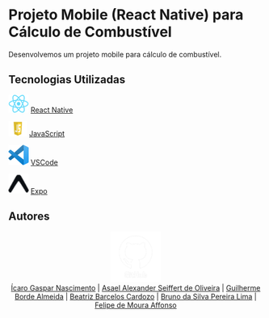 <h1> Projeto Mobile (React Native) para Cálculo de Combustível </h1>

Desenvolvemos um projeto mobile para cálculo de combustível.

<h2>Tecnologias Utilizadas</h2>

<img src="https://github.com/ikaro460/projeto-final-react-native/blob/develop/assets/React-icon.svg.png" height="35" width="40"> <a href="https://reactnative.dev/">React Native</a> 

<img src="https://github.com/ikaro460/projeto-final-react-native/blob/develop/assets/javascript-logo.png" height="30" width="37"> <a href="https://developer.mozilla.org/pt-BR/docs/Web/JavaScript">JavaScript</a> 

<img src="https://github.com/ikaro460/projeto-final-react-native/blob/develop/assets/Visual_Studio_Code_1.35_icon.svg.png" height="40" width="40"> <a href="https://code.visualstudio.com/">VSCode</a> 

<img src="https://github.com/ikaro460/projeto-final-react-native/blob/develop/assets/transferir.png" height="40" width="40"> <a href="https://expo.dev/">Expo</a> 

<h2>Autores</h2>  
<div align="center">
<img src="https://github.com/ikaro460/projeto-final-react-native/blob/develop/assets/github-logo-git-hub-icon-with-text-on-white-and-black-background-free-vector_2-removebg-preview.png" height="100" width="100"> <br /><a href="https://github.com/ikaro460">Ícaro Gaspar Nascimento</a> | <a href="https://github.com/LexSeiffert">Asael Alexander Seiffert de Oliveira</a> | <a href="https://github.com/bordeguilherme">Guilherme Borde Almeida</a> | <a href="https://github.com/beabarcel">Beatriz Barcelos Cardozo</a> | <a href="https://github.com/brunolimaptr">Bruno da Silva Pereira Lima</a> | <a href="https://github.com/sh9bba">Felipe de Moura Affonso</a> 
  </div>
